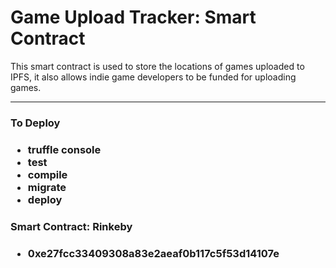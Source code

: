 <h1>
    Game Upload Tracker: Smart Contract
</h1>
<p>
    This smart contract is used to store the locations of games uploaded to IPFS, it 
    also allows indie game developers to be funded for uploading games.
</p>

<hr />

<h3>
    To Deploy
<h3>
<ul>
    <li>
        truffle console
    </li>
    <li>
        test
    </li>
    <li>
        compile
    </li>
    <li>
        migrate
    </li>
    <li>
        deploy
    </li>
</ul>
<h3>
    Smart Contract: Rinkeby
<h3>
<ul>
    <li>
        0xe27fcc33409308a83e2aeaf0b117c5f53d14107e
    </li>
</ul>
